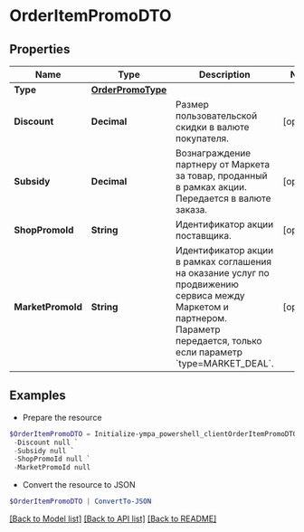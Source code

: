 # OrderItemPromoDTO
## Properties

Name | Type | Description | Notes
------------ | ------------- | ------------- | -------------
**Type** | [**OrderPromoType**](OrderPromoType.md) |  | 
**Discount** | **Decimal** | Размер пользовательской скидки в валюте покупателя.  | [optional] 
**Subsidy** | **Decimal** | Вознаграждение партнеру от Маркета за товар, проданный в рамках акции.  Передается в валюте заказа.  | [optional] 
**ShopPromoId** | **String** | Идентификатор акции поставщика.  | [optional] 
**MarketPromoId** | **String** | Идентификатор акции в рамках соглашения на оказание услуг по продвижению сервиса между Маркетом и партнером.  Параметр передается, только если параметр &#x60;type&#x3D;MARKET_DEAL&#x60;.  | [optional] 

## Examples

- Prepare the resource
```powershell
$OrderItemPromoDTO = Initialize-ympa_powershell_clientOrderItemPromoDTO  -Type null `
 -Discount null `
 -Subsidy null `
 -ShopPromoId null `
 -MarketPromoId null
```

- Convert the resource to JSON
```powershell
$OrderItemPromoDTO | ConvertTo-JSON
```

[[Back to Model list]](../README.md#documentation-for-models) [[Back to API list]](../README.md#documentation-for-api-endpoints) [[Back to README]](../README.md)

